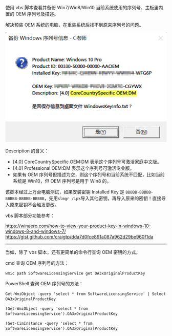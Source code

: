使用 vbs 脚本查看并备份 Win7/Win8/Win10 当前系统使用的序列号、主板里内置的 OEM 序列号及描述。

解决预装 OEM 系统的电脑，在重装系统后找不到原来序列号的问题。

![example](https://raw.githubusercontent.com/oicu/WindowsOEMKeyFinder/main/WindowsOEMKeyFinder-example.png)

Description 的含义：
 - [4.0] CoreCountrySpecific OEM:DM 表示这个序列号可激活家庭中文版。
 - [4.0] Professional OEM:DM 表示这个序列号可激活专业版。
 - 如果有 OEM 序列号但描述为空，则这个序列号和当前系统不匹配，比如当前系统是 Win10，但 OEM 序列号是用于 Win8 的。

该脚本经过上万台电脑测试，如果安装密钥 Installed Key 是 `BBBBB-BBBBB-BBBBB-BBBBB-BBBBB`，先用`slmgr /ipk`导入其他密钥，再导入原来的密钥！直接导入原来密钥不会触发更改。

vbs 脚本部分功能参考：

https://winaero.com/how-to-view-your-product-key-in-windows-10-windows-8-and-windows-7/
https://gist.github.com/craigtp/dda7d0fce891a087a962d29be960f1da

---

当如，除了 vbs 脚本，还有更简单的命令行查询 OEM 密钥的方式。

cmd 查询 OEM 序列号的方法：
```
wmic path SoftwareLicensingService get OA3xOriginalProductKey
```

PowerShell 查询 OEM 序列号的方法：
```
Get-WmiObject -query 'select * from SoftwareLicensingService' | Select OA3xOriginalProductKey
```

```
(Get-WmiObject -query 'select * from SoftwareLicensingService').OA3xOriginalProductKey
```

```
(Get-CimInstance -query 'select * from SoftwareLicensingService').OA3xOriginalProductKey
```

